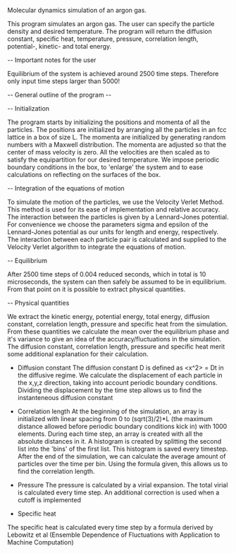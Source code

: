 Molecular dynamics simulation of an argon gas.

This program simulates an argon gas. The user can specify the particle density and desired temperature. The program will return
the diffusion constant, specific heat, temperature, pressure, correlation length, potential-, kinetic- and total energy.

-- Important notes for the user

Equilibrium of the system is achieved around 2500 time steps. Therefore only input time steps larger than 5000!

-- General outline of the program -- 

-- Initialization

The program starts by initializing the positions and momenta of all the particles. The positions are initialized by arranging all the particles in an fcc lattice in a box of size L. The momenta are initialized by generating random numbers with a Maxwell distribution. The momenta are adjusted so that the center of mass velocity is zero. All the velocities are then scaled as to satisfy the equipartition for our desired temperature. We impose periodic boundary conditions in the box, to 'enlarge' the system and to ease calculations on reflecting on the surfaces of the box.

-- Integration of the equations of motion

To simulate the motion of the particles, we use the Velocity Verlet Method. This method is used for its ease of implementation and relative accuracy. The interaction between the particles is given by a Lennard-Jones potential. For convenience we choose the parameters sigma and epsilon of the Lennard-Jones potential as our units for length and energy, respectively. The interaction between each particle pair is calculated and supplied to the Velocity Verlet algorithm to integrate the equations of motion.

-- Equilibrium

After 2500 time steps of 0.004 reduced seconds, which in total is 10 microseconds, the system can then safely be assumed to be in equilibrium. From that point on it is possible to extract physical quantities.

-- Physical quantities

We extract the kinetic energy, potential energy, total energy, diffusion constant, correlation length, pressure and specific heat from the simulation. From these quantities we calculate the mean over the equilibrium phase and it's variance to give an idea of the accuracy/fluctuations in the simulation. The diffusion constant, correlation length, pressure and specific heat merit some additional explanation for their calculation.

- Diffusion constant
The diffusion constant D is defined as <x^2> = Dt in the diffusive regime. We calculate the displacement of each particle in the x,y,z direction, taking into account periodic boundary conditions. Dividing the displacement by the time step allows us to find the instanteneous diffusion constant

- Correlation length
At the beginning of the simulation, an array is initialized with linear spacing from 0 to (sqrt(3)/2)*L (the maximum distance allowed before periodic boundary conditions kick in) with 1000 elements. During each time step, an array is created with all the absolute distances in it. A histogram is created by splitting the second list into the 'bins' of the first list. This histogram is saved every timestep. After the end of the simulation, we can calculate the average amount of particles over the time per bin. Using the formula given, this allows us to find the correlation length.

- Pressure
The pressure is calculated by a virial expansion. The total virial is calculated every time step. An additional correction is used when a cutoff is implemented

- Specific heat

The specific heat is calculated every time step by a formula derived by Lebowitz et al (Ensemble Dependence of Fluctuations with Application to Machine Computation)








